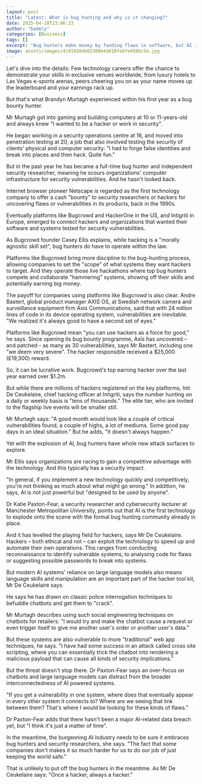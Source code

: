```yaml
---
layout: post
title: "Latest: What is bug hunting and why is it changing?"
date: 2025-04-28T23:06:23
author: "badely"
categories: [Business]
tags: []
excerpt: "Bug hunters make money by funding flaws in software, but AI is changing the way they work."
image: assets/images/4c910204b82308b4dd18fe8fe450bc5e.jpg
---
```


Let's dive into the details: Few technology careers offer the chance to demonstrate your skills in exclusive venues worldwide, from luxury hotels to Las Vegas e-sports arenas, peers cheering you on as your name moves up the leaderboard and your earnings rack up.

But that's what Brandyn Murtagh experienced within his first year as a bug bounty hunter.

Mr Murtagh got into gaming and building computers at 10 or 11-years-old and always knew "I wanted to be a hacker or work in security".

He began working in a security operations centre at 16, and moved into penetration testing at 20, a job that also involved testing the security of clients' physical and computer security: "I had to forge false identities and break into places and then hack. Quite fun."

But in the past year he has became a full-time bug hunter and independent security researcher, meaning he scours organizations' computer infrastructure for security vulnerabilities. And he hasn't looked back.

Internet browser pioneer Netscape is regarded as the first technology company to offer a cash "bounty" to security researchers or hackers for uncovering flaws or vulnerabilities in its products, back in the 1990s.

Eventually platforms like Bugcrowd and HackerOne in the US, and Intigriti in Europe, emerged to connect hackers and organizations that wanted their software and systems tested for security vulnerabilities.

As Bugcrowd founder Casey Ellis explains, while hacking is a "morally agnostic skill set", bug hunters do have to operate within the law.

Platforms like Bugcrowd bring more discipline to the bug-hunting process, allowing companies to set the "scope" of what systems they want hackers to target. And they operate those live hackathons where top bug hunters compete and collaborate "hammering" systems, showing off their skills and potentially earning big money.

The payoff for companies using platforms like Bugcrowd is also clear. Andre Bastert, global product manager AXIS OS, at Swedish network camera and surveillance equipment firm Axis Communications, said that with 24 million lines of code in its device operating system, vulnerabilities are inevitable. "We realized it's always good to have a second set of eyes."

Platforms like Bugcrowd mean "you can use hackers as a force for good," he says. Since opening its bug bounty programme, Axis has uncovered – and patched - as many as 30 vulnerabilities, says Mr Bastert, including one "we deem very severe". The hacker responsible received a $25,000 (£19,300) reward.

So, it can be lucrative work. Bugcrowd's top earning hacker over the last year earned over $1.2m.

But while there are millions of hackers registered on the key platforms, Inti De Ceukelaire, chief hacking officer at Intigriti, says the number hunting on a daily or weekly basis is "tens of thousands." The elite tier, who are invited to the flagship live events will be smaller still.

Mr Murtagh says: "A good month would look like a couple of critical vulnerabilities found, a couple of highs, a lot of mediums. Some good pay days in an ideal situation." But he adds, "It doesn't always happen."

Yet with the explosion of AI, bug hunters have whole new attack surfaces to explore.

Mr Ellis says organizations are racing to gain a competitive advantage with the technology. And this typically has a security impact.

"In general, if you implement a new technology quickly and competitively, you're not thinking as much about what might go wrong." In addition, he says, AI is not just powerful but "designed to be used by anyone".

Dr Katie Paxton-Fear, a security researcher and cybersecurity lecturer at Manchester Metropolitan University, points out that AI is the first technology to explode onto the scene with the formal bug hunting community already in place.

And it has levelled the playing field for hackers, says Mr De Ceukelaire. Hackers – both ethical and not – can exploit the technology to speed up and automate their own operations. This ranges from conducting reconnaissance to identify vulnerable systems, to analysing code for flaws or suggesting possible passwords to break into systems.

But modern AI systems' reliance on large language models also means language skills and manipulation are an important part of the hacker tool kit, Mr De Ceukelaire says.

He says he has drawn on classic police interrogation techniques to befuddle chatbots and get them to "crack".

Mr Murtagh describes using such social engineering techniques on chatbots for retailers: "I would try and make the chatbot cause a request or even trigger itself to give me another user's order or another user's data."

But these systems are also vulnerable to more "traditional" web app techniques, he says. "I have had some success in an attack called cross site scripting, where you can essentially trick the chatbot into rendering a malicious payload that can cause all kinds of security implications."

But the threat doesn't stop there. Dr Paxton-Fear says an over-focus on chatbots and large language models can distract from the broader interconnectedness of AI powered systems.

"If you get a vulnerability in one system, where does that eventually appear in every other system it connects to? Where are we seeing that link between them? That's where I would be looking for these kinds of flaws."

Dr Paxton-Fear adds that there hasn't been a major AI-related data breach yet, but "I think it's just a matter of time".

In the meantime, the burgeoning AI industry needs to be sure it embraces bug hunters and security researchers, she says. "The fact that some companies don't makes it so much harder for us to do our job of just keeping the world safe."

That is unlikely to put off the bug hunters in the meantime. As Mr De Ceukelaire says: "Once a hacker, always a hacker."

